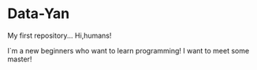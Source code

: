 # Data-Yan
My first repository...
Hi,humans!

I`m a new beginners who want to learn programming!
I want to meet some master!

